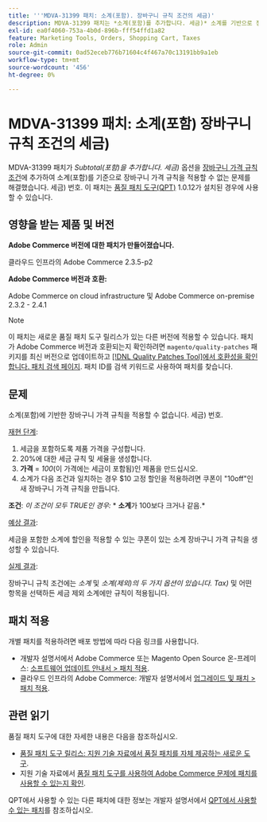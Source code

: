```yaml
---
title: '''MDVA-31399 패치: 소계(포함). 장바구니 규칙 조건의 세금)'
description: MDVA-31399 패치는 *소계(포함)를 추가합니다. 세금)* 소계를 기반으로 장바구니 가격 규칙을 적용할 수 없었던 문제를 수정하여 [장바구니 가격 규칙 조건](https://docs.magento.com/user-guide/v2.3/marketing/price-rules-cart-create.html#step-2-describe-the-conditions)에 옵션을 제공합니다(포함). 세금) 번호. 이 패치는 [Quality Patches Tool (QPT)](/help/announcements/adobe-commerce-announcements/magento-quality-patches-released-new-tool-to-self-serve-quality-patches.md) 1.0.12가 설치된 경우 사용할 수 있습니다.
exl-id: ea0f4060-753a-4b0d-896b-fff54ffd1a82
feature: Marketing Tools, Orders, Shopping Cart, Taxes
role: Admin
source-git-commit: 0ad52eceb776b71604c4f467a70c13191bb9a1eb
workflow-type: tm+mt
source-wordcount: '456'
ht-degree: 0%

---
```


# MDVA-31399 패치: 소계(포함) 장바구니 규칙 조건의 세금)

MDVA-31399 패치가 *Subtotal(포함)을 추가합니다. 세금)* 옵션을 [장바구니 가격 규칙 조건](https://docs.magento.com/user-guide/v2.3/marketing/price-rules-cart-create.html#step-2-describe-the-conditions)에 추가하여 소계(포함)를 기준으로 장바구니 가격 규칙을 적용할 수 없는 문제를 해결했습니다. 세금) 번호. 이 패치는 [품질 패치 도구(QPT)](/help/announcements/adobe-commerce-announcements/magento-quality-patches-released-new-tool-to-self-serve-quality-patches.md) 1.0.12가 설치된 경우에 사용할 수 있습니다.

## 영향을 받는 제품 및 버전

**Adobe Commerce 버전에 대한 패치가 만들어졌습니다.**

클라우드 인프라의 Adobe Commerce 2.3.5-p2

**Adobe Commerce 버전과 호환:**

Adobe Commerce on cloud infrastructure 및 Adobe Commerce on-premise 2.3.2 - 2.4.1

>[!NOTE]
>
>이 패치는 새로운 품질 패치 도구 릴리스가 있는 다른 버전에 적용할 수 있습니다. 패치가 Adobe Commerce 버전과 호환되는지 확인하려면 `magento/quality-patches` 패키지를 최신 버전으로 업데이트하고 [[!DNL Quality Patches Tool]에서 호환성을 확인합니다. 패치 검색 페이지](https://devdocs.magento.com/quality-patches/tool.html#patch-grid). 패치 ID를 검색 키워드로 사용하여 패치를 찾습니다.

## 문제

소계(포함)에 기반한 장바구니 가격 규칙을 적용할 수 없습니다. 세금) 번호.

<u>재현 단계</u>:

1. 세금을 포함하도록 제품 가격을 구성합니다.
1. 20%에 대한 세금 규칙 및 세율을 생성합니다.
1. **가격** = *100*(이 가격에는 세금이 포함됨)인 제품을 만드십시오.
1. 소계가 다음 조건과 일치하는 경우 $10 고정 할인을 적용하려면 쿠폰이 &quot;10off&quot;인 새 장바구니 가격 규칙을 만듭니다.

**조건**: *이 조건이 모두 TRUE인 경우:*        * **소계**&#x200B;가 100보다 크거나 같음.*

<u>예상 결과</u>:

세금을 포함한 소계에 할인을 적용할 수 있는 쿠폰이 있는 소계 장바구니 가격 규칙을 생성할 수 있습니다.

<u>실제 결과</u>:

장바구니 규칙 조건에는 *소계* 및 *소계(제외)의 두 가지 옵션이 있습니다. Tax)* 및 어떤 항목을 선택하든 세금 제외 소계에만 규칙이 적용됩니다.

## 패치 적용

개별 패치를 적용하려면 배포 방법에 따라 다음 링크를 사용합니다.

* 개발자 설명서에서 Adobe Commerce 또는 Magento Open Source 온-프레미스: [소프트웨어 업데이트 안내서 > 패치 적용](https://devdocs.magento.com/guides/v2.4/comp-mgr/patching/mqp.html).
* 클라우드 인프라의 Adobe Commerce: 개발자 설명서에서 [업그레이드 및 패치 > 패치 적용](https://devdocs.magento.com/cloud/project/project-patch.html).

## 관련 읽기

품질 패치 도구에 대한 자세한 내용은 다음을 참조하십시오.

* [품질 패치 도구 릴리스: 지원 기술 자료에서 품질 패치를 자체 제공하는 새로운 도구](/help/announcements/adobe-commerce-announcements/magento-quality-patches-released-new-tool-to-self-serve-quality-patches.md).
* 지원 기술 자료에서 [품질 패치 도구를 사용하여 Adobe Commerce 문제에 패치를 사용할 수 있는지 확인](/help/support-tools/patches-available-in-qpt-tool/check-patch-for-magento-issue-with-magento-quality-patches.md).

QPT에서 사용할 수 있는 다른 패치에 대한 정보는 개발자 설명서에서 [QPT에서 사용할 수 있는 패치](https://devdocs.magento.com/quality-patches/tool.html#patch-grid)를 참조하십시오.
